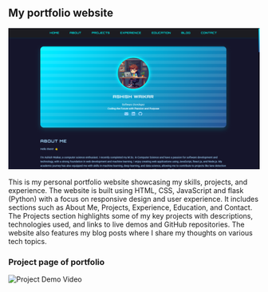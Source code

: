 ## My portfolio website
![Project Hero Section](static/project_thumbnails/this_project_hero_section.png)

This is my personal portfolio website showcasing my skills, projects, and experience. The website is built using HTML, CSS, JavaScript and flask (Python) with a focus on responsive design and user experience. It includes sections such as About Me, Projects, Experience, Education, and Contact. The Projects section highlights some of my key projects with descriptions, technologies used, and links to live demos and GitHub repositories. The website also features my blog posts where I share my thoughts on various tech topics.


### Project page of portfolio
![Project Demo Video](static/screen_rec.gif)


